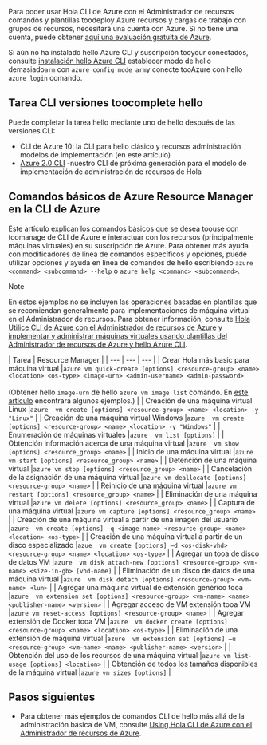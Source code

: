 Para poder usar Hola CLI de Azure con el Administrador de recursos comandos y plantillas toodeploy Azure recursos y cargas de trabajo con grupos de recursos, necesitará una cuenta con Azure. Si no tiene una cuenta, puede obtener [aquí una evaluación gratuita de Azure](https://azure.microsoft.com/pricing/free-trial/).

Si aún no ha instalado hello Azure CLI y suscripción tooyour conectados, consulte [instalación hello Azure CLI](../articles/cli-install-nodejs.md) establecer modo de hello demasiado`arm` con `azure config mode arm`y conecte tooAzure con hello `azure login` comando.

## <a name="cli-versions-toocomplete-hello-task"></a>Tarea CLI versiones toocomplete hello
Puede completar la tarea hello mediante uno de hello después de las versiones CLI:

- CLI de Azure 10: la CLI para hello clásico y recursos administración modelos de implementación (en este artículo)
- [Azure 2.0 CLI](../articles/virtual-machines/linux/cli-manage.md) -nuestro CLI de próxima generación para el modelo de implementación de administración de recursos de Hola

## <a name="basic-azure-resource-manager-commands-in-azure-cli"></a>Comandos básicos de Azure Resource Manager en la CLI de Azure
Este artículo explican los comandos básicos que se desea toouse con toomanage de CLI de Azure e interactuar con los recursos (principalmente máquinas virtuales) en su suscripción de Azure.  Para obtener más ayuda con modificadores de línea de comandos específicos y opciones, puede utilizar opciones y ayuda en línea de comandos de hello escribiendo `azure <command> <subcommand> --help` o `azure help <command> <subcommand>`.

> [!NOTE]
> En estos ejemplos no se incluyen las operaciones basadas en plantillas que se recomiendan generalmente para implementaciones de máquina virtual en el Administrador de recursos. Para obtener información, consulte [Hola Utilice CLI de Azure con el Administrador de recursos de Azure](../articles/xplat-cli-azure-resource-manager.md) y [implementar y administrar máquinas virtuales usando plantillas del Administrador de recursos de Azure y hello Azure CLI](../articles/virtual-machines/linux/create-ssh-secured-vm-from-template.md?toc=%2fazure%2fvirtual-machines%2flinux%2ftoc.json).
> 
> 

| Tarea | Resource Manager |
| --- | --- | --- |
| Crear Hola más basic para máquina virtual |`azure vm quick-create [options] <resource-group> <name> <location> <os-type> <image-urn> <admin-username> <admin-password>`<br/><br/>(Obtener hello `image-urn` de hello `azure vm image list` comando. En [este artículo](../articles/virtual-machines/linux/cli-ps-findimage.md?toc=%2fazure%2fvirtual-machines%2flinux%2ftoc.json) encontrará algunos ejemplos.) |
| Creación de una máquina virtual Linux |`azure  vm create [options] <resource-group> <name> <location> -y "Linux"` |
| Creación de una máquina virtual Windows |`azure  vm create [options] <resource-group> <name> <location> -y "Windows"` |
| Enumeración de máquinas virtuales |`azure  vm list [options]` |
| Obtención información acerca de una máquina virtual |`azure  vm show [options] <resource_group> <name>` |
| Inicio de una máquina virtual |`azure vm start [options] <resource_group> <name>` |
| Detención de una máquina virtual |`azure vm stop [options] <resource_group> <name>` |
| Cancelación de la asignación de una máquina virtual |`azure vm deallocate [options] <resource-group> <name>` |
| Reinicio de una máquina virtual |`azure vm restart [options] <resource_group> <name>` |
| Eliminación de una máquina virtual |`azure vm delete [options] <resource_group> <name>` |
| Captura de una máquina virtual |`azure vm capture [options] <resource_group> <name>` |
| Creación de una máquina virtual a partir de una imagen del usuario |`azure  vm create [options] –q <image-name> <resource-group> <name> <location> <os-type>` |
| Creación de una máquina virtual a partir de un disco especializado |`azue  vm create [options] –d <os-disk-vhd> <resource-group> <name> <location> <os-type>` |
| Agregar un tooa de disco de datos VM |`azure  vm disk attach-new [options] <resource-group> <vm-name> <size-in-gb> [vhd-name]` |
| Eliminación de un disco de datos de una máquina virtual |`azure  vm disk detach [options] <resource-group> <vm-name> <lun>` |
| Agregar una máquina virtual de extensión genérico tooa |`azure  vm extension set [options] <resource-group> <vm-name> <name> <publisher-name> <version>` |
| Agregar acceso de VM extensión tooa VM |`azure vm reset-access [options] <resource-group> <name>` |
| Agregar extensión de Docker tooa VM |`azure  vm docker create [options] <resource-group> <name> <location> <os-type>` |
| Eliminación de una extensión de máquina virtual |`azure  vm extension set [options] –u <resource-group> <vm-name> <name> <publisher-name> <version>` |
| Obtención del uso de los recursos de una máquina virtual |`azure vm list-usage [options] <location>` |
| Obtención de todos los tamaños disponibles de la máquina virtual |`azure vm sizes [options]` |

## <a name="next-steps"></a>Pasos siguientes
* Para obtener más ejemplos de comandos CLI de hello más allá de la administración básica de VM, consulte [Using Hola CLI de Azure con el Administrador de recursos de Azure](../articles/virtual-machines/azure-cli-arm-commands.md).

